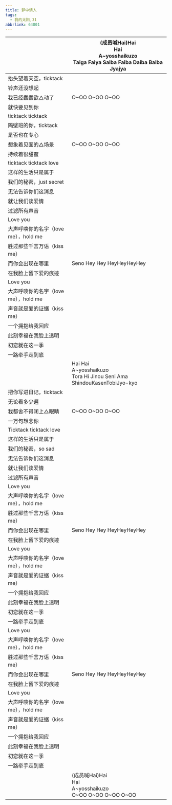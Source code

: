 ```yaml
---
title: 梦中情人
tags:
  - 我的太阳,31
abbrlink: 64801
---
```

|      |(成员喊Hai)Hai<br>Hai<br>A~yosshaikuzo<br>Taiga Faiya Saiba Faiba Daiba Baiba Jyajya|
|--|--|
|抬头望着天空，ticktack|      |
|铃声还没想起|      |
|我已经蠢蠢欲△动了|O~OO O~OO O~OO|
|就快要见到你|      |
|ticktack ticktack|      |
|隔壁班的你，ticktack|      |
|是否也在专心|      |
|想象着见面的△场景|O~OO O~OO O~OO|
|持续着很甜蜜|      |
|ticktack ticktack love|      |
|这样的生活只是属于|      |
|我们的秘密，just secret|      |
|无法告诉你们这消息|      |
|就让我们谈爱情|      |
|过滤所有声音|      |
|Love you|      |
|大声呼唤你的名字（love me），hold me|      |
|胜过那些千言万语（kiss me）|      |
|而你会出现在哪里|Seno Hey Hey HeyHeyHeyHey|
|在我脸上留下爱的痕迹|      |
|Love you|      |
|大声呼唤你的名字（love me），hold me|      |
|声音就是爱的证据（kiss me）|      |
|一个拥抱给我回应|      |
|此刻幸福在我脸上透明|      |
|初恋就在这一季|      |
|一路牵手走到底|      |
|      |Hai Hai<br>A~yosshaikuzo<br>Tora Hi Jinou Seni Ama ShindouKasenTobiJyo-kyo|
|把你写进日记，ticktack|      |
|无论看多少遍|      |
|我都舍不得闭上△眼睛|O~OO O~OO O~OO|
|一万句想念你|      |
|Ticktack ticktack love|      |
|这样的生活只是属于|      |
|我们的秘密，so sad|      |
|无法告诉你们这消息|      |
|就让我们谈爱情|      |
|过滤所有声音|      |
|Love you|      |
|大声呼唤你的名字（love me），hold me|      |
|胜过那些千言万语（kiss me）|      |
|而你会出现在哪里|Seno Hey Hey HeyHeyHeyHey|
|在我脸上留下爱的痕迹|      |
|Love you|      |
|大声呼唤你的名字（love me），hold me|      |
|声音就是爱的证据（kiss me）|      |
|一个拥抱给我回应|      |
|此刻幸福在我脸上透明|      |
|初恋就在这一季|      |
|一路牵手走到底|      |
|Love you|      |
|大声呼唤你的名字（love me），hold me|      |
|胜过那些千言万语（kiss me）|      |
|而你会出现在哪里|Seno Hey Hey HeyHeyHeyHey|
|在我脸上留下爱的痕迹|      |
|Love you|      |
|大声呼唤你的名字（love me），hold me|      |
|声音就是爱的证据（kiss me）|      |
|一个拥抱给我回应|      |
|此刻幸福在我脸上透明|      |
|初恋就在这一季|      |
|一路牵手走到底|      |
|      |(成员喊Hai)Hai<br>Hai<br>A~yosshaikuzo<br>O~OO O~OO O~OO O~OO|
